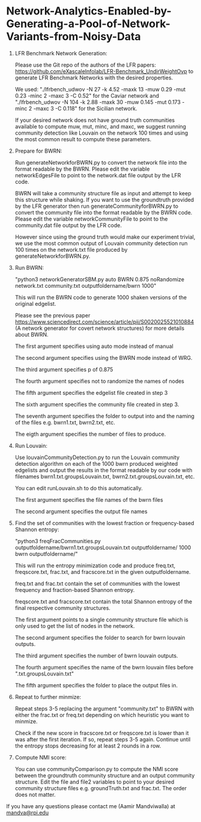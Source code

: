 # Network-Analytics-Enabled-by-Generating-a-Pool-of-Network-Variants-from-Noisy-Data

1) LFR Benchmark Network Generation:
   
   Please use the Git repo of the authors of the LFR papers: https://github.com/eXascaleInfolab/LFR-Benchmark_UndirWeightOvp to generate LFR Benchmark Networks with the desired properties.
   
   We used: "./lfrbench_udwov -N 27 -k 4.52 -maxk 13 -muw 0.29 -mut 0.23 -minc 2 -maxc 3 -C 0.52" for the Caviar network and "./lfrbench_udwov -N 104 -k 2.88 -maxk 30 -muw 0.145 -mut 0.173 -minc 2 -maxc 3 -C 0.118" for the Sicilian network.

   
   If your desired network does not have ground truth communities available to compute muw, mut, minc, and maxc, we suggest running community detection like Louvain on the network 100 times and using the most common result to compute these parameters.



2) Prepare for BWRN:
   
   Run generateNetworkforBWRN.py to convert the network file into the format readable by the BWRN. Please edit the variable networkEdgesFile to point to the network.dat file output by the LFR code.

   BWRN will take a community structure file as input and attempt to keep this structure while shaking. If you want to use the groundtruth provided by the LFR generator then run generateCommunityforBWRN.py to convert the community file into the format readable by the BWRN code. Please edit the variable networkCommunityFile to point to the community.dat file output by the LFR code.

   However since using the ground truth would make our experiment trivial, we use the most common output of Louvain community detection run 100 times on the network.txt file produced by generateNetworkforBWRN.py.



3) Run BWRN:
   
   "python3 networkGeneratorSBM.py auto BWRN 0.875 noRandomize network.txt community.txt outputfoldername/bwrn 1000"
   
   This will run the BWRN code to generate 1000 shaken versions of the original edgelist.

   Please see the previous paper https://www.sciencedirect.com/science/article/pii/S0020025521010884 (A network generator for covert network structures) for more details about BWRN.


   The first argument specifies using auto mode instead of manual
   
   The second argument specifies using the BWRN mode instead of WRG.
   
   The third argument specifies p of 0.875
   
   The fourth argument specifies not to randomize the names of nodes
   
   The fifth argument specifies the edgelist file created in step 3
   
   The sixth argument specifies the community file created in step 3.
   
   The seventh argument specifies the folder to output into and the naming of the files e.g. bwrn1.txt, bwrn2.txt, etc.
   
   The eigth argument specifies the number of files to produce.



4) Run Louvain:
   
   Use louvainCommunityDetection.py to run the Louvain community detection algorithm on each of the 1000 bwrn produced weighted edgelists and output the results in the format readable by our code with filenames bwrn1.txt.groupsLouvain.txt, bwrn2.txt.groupsLouvain.txt, etc.
   
   You can edit runLouvain.sh to do this automatically.

   
   The first argument specifies the file names of the bwrn files
   
   The second argument specifies the output file names



5) Find the set of communities with the lowest fraction or frequency-based Shannon entropy:

   "python3 freqFracCommunities.py outputfoldername/bwrn1.txt.groupsLouvain.txt outputfoldername/ 1000 bwrn outputfoldername/"
   
   This will run the entropy minimization code and produce freq.txt, freqscore.txt, frac.txt, and fracscore.txt in the given outputfoldername.
   
   freq.txt and frac.txt contain the set of communities with the lowest frequency and fraction-based Shannon entropy.
   
   freqscore.txt and fracscore.txt contain the total Shannon entropy of the final respective community structures.
   
   
   The first argument points to a single community structure file which is only used to get the list of nodes in the network.
   
   The second argument specifies the folder to search for bwrn louvain outputs.
   
   The third argument specifies the number of bwrn louvain outputs.
   
   The fourth argument specifies the name of the bwrn louvain files before ".txt.groupsLouvain.txt"

   The fifth argument specifies the folder to place the output files in.



6) Repeat to further minmize: 

   Repeat steps 3-5 replacing the argument "community.txt" to BWRN with either the frac.txt or freq.txt depending on which heuristic you want to minmize.

   Check if the new score in fracscore.txt or freqscore.txt is lower than it was after the first iteration. If so, repeat steps 3-5 again. Continue until the entropy stops decreasing for at least 2 rounds in a row.


7) Compute NMI score:

   You can use communityComparison.py to compute the NMI score between the groundtruth community structure and an output community structure. Edit the file and file2 variables to point to your desired community structure files e.g. groundTruth.txt and frac.txt. The order does not matter.

If you have any questions please contact me (Aamir Mandviwalla) at mandva@rpi.edu
